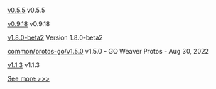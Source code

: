 
[v0.5.5](https://github.com/hyperledger/firefly-helm-charts/releases/tag/v0.5.5) v0.5.5

[v0.9.18](https://github.com/hyperledger/firefly-signer/releases/tag/v0.9.18) v0.9.18

[v1.8.0-beta2](https://github.com/hyperledger-labs/hlf-operator/releases/tag/v1.8.0-beta2) Version 1.8.0-beta2

[common/protos-go/v1.5.0](https://github.com/hyperledger-labs/weaver-dlt-interoperability/releases/tag/common/protos-go/v1.5.0) v1.5.0 - GO Weaver Protos - Aug 30, 2022

[v1.1.3](https://github.com/hyperledger/firefly-evmconnect/releases/tag/v1.1.3) v1.1.3


[See more >>>](https://start-here.hyperledger.org/releases)
